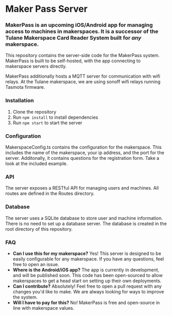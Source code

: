 # Maker Pass Server

### MakerPass is an upcoming iOS/Android app for managing access to machines in makerspaces. It is a successor of the Tulane Makerspace Card Reader System built for _any_ makerspace.

This repository contains the server-side code for the MakerPass system. MakerPass is built to be self-hosted, with the app connecting to makerspace servers directly.

MakerPass additionally hosts a MQTT server for communication with wifi relays. At the Tulane makerspace, we are using sonoff wifi relays running Tasmota firmware.

### Installation

1. Clone the repository
2. Run `npm install` to install dependencies
3. Run `npm start` to start the server

### Configuration

MakerspaceConfig.ts contains the configuration for the makerspace. This includes the name of the makerspace, your ip address, and the port for the server. Additonally, it contains questions for the registration form. Take a look at the included example.

### API

The server exposes a RESTful API for managing users and machines. All routes are defined in the Routes directory.

### Database

The server uses a SQLite database to store user and machine information. There is no need to set up a database server. The database is created in the root directory of this repository.

### FAQ

- **Can I use this for my makerspace?** Yes! This server is designed to be easily configurable for any makerspace. If you have any questions, feel free to open an issue.
- **Where is the Android/iOS app?** The app is currently in development, and will be published soon. This code has been open-sourced to allow makerspaces to get a head start on setting up their own deployments.
- **Can I contribute?** Absolutely! Feel free to open a pull request with any changes you'd like to make. We are always looking for ways to improve the system.
- **Will I have to pay for this?** No! MakerPass is free and open-source in line with makerspace values.
